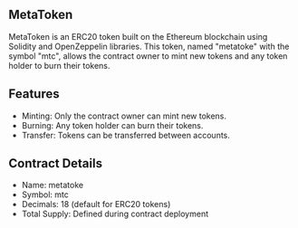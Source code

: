 ## MetaToken

MetaToken is an ERC20 token built on the Ethereum blockchain using Solidity and OpenZeppelin libraries. This token, named "metatoke" with the symbol "mtc", allows the contract owner to mint new tokens and any token holder to burn their tokens.

## Features

- Minting: Only the contract owner can mint new tokens.
- Burning: Any token holder can burn their tokens.
- Transfer: Tokens can be transferred between accounts.

## Contract Details

- Name: metatoke
- Symbol: mtc
- Decimals: 18 (default for ERC20 tokens)
- Total Supply: Defined during contract deployment





